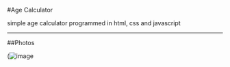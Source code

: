 #Age Calculator

simple age calculator programmed in html, css and javascript

___


##Photos

(![image](https://user-images.githubusercontent.com/111908683/194717604-c7f50f9e-ee92-45fe-a264-e248d25ada3a.png)
